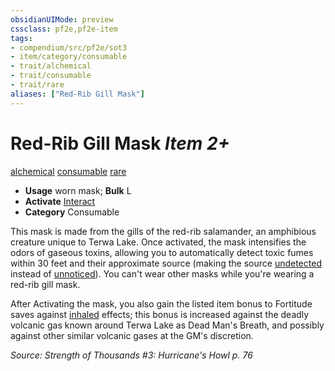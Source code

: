 ```yaml
---
obsidianUIMode: preview
cssclass: pf2e,pf2e-item
tags:
- compendium/src/pf2e/sot3
- item/category/consumable
- trait/alchemical
- trait/consumable
- trait/rare
aliases: ["Red-Rib Gill Mask"]
---
```

# Red-Rib Gill Mask *Item 2+*  
[alchemical](../../../Rules/traits/alchemical.md)  [consumable](../../../Rules/traits/consumable.md)  [rare](../../../Rules/traits/rare.md)  

- **Usage** worn mask; **Bulk** L
- **Activate** [Interact](../../../Rules/actions/interact.md)
- **Category** Consumable

This mask is made from the gills of the red-rib salamander, an amphibious creature unique to Terwa Lake. Once activated, the mask intensifies the odors of gaseous toxins, allowing you to automatically detect toxic fumes within 30 feet and their approximate source (making the source [undetected](../../../Rules/conditions.md#Undetected) instead of [unnoticed](../../../Rules/conditions.md#Unnoticed)). You can't wear other masks while you're wearing a red-rib gill mask.

After Activating the mask, you also gain the listed item bonus to Fortitude saves against [inhaled](../../../Rules/traits/inhaled.md) effects; this bonus is increased against the deadly volcanic gas known around Terwa Lake as Dead Man's Breath, and possibly against other similar volcanic gases at the GM's discretion.

*Source: Strength of Thousands #3: Hurricane's Howl p. 76*